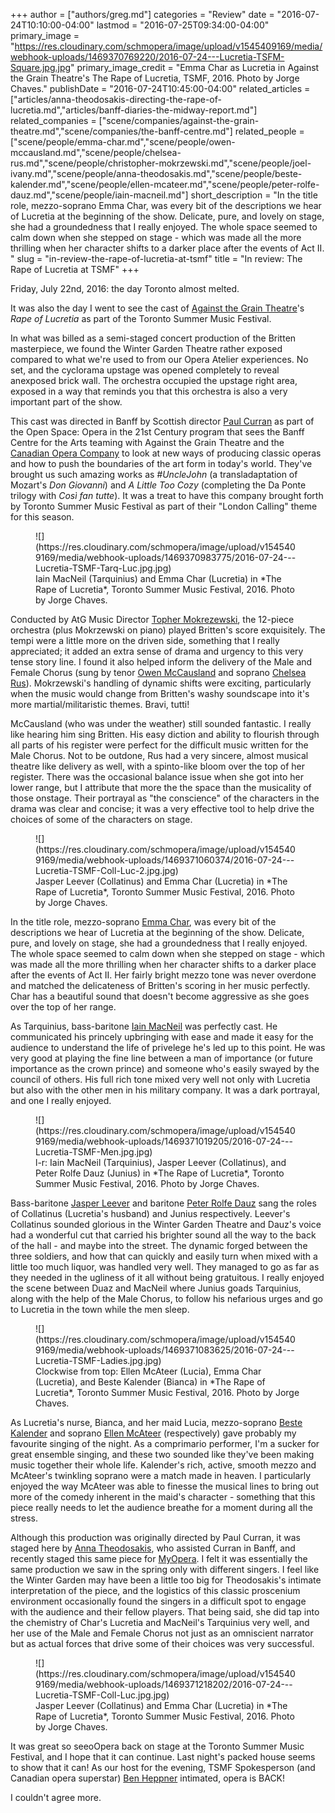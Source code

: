 +++
author = ["authors/greg.md"]
categories = "Review"
date = "2016-07-24T10:10:00-04:00"
lastmod = "2016-07-25T09:34:00-04:00"
primary_image = "https://res.cloudinary.com/schmopera/image/upload/v1545409169/media/webhook-uploads/1469370769220/2016-07-24---Lucretia-TSFM-Square.jpg.jpg"
primary_image_credit = "Emma Char as Lucretia in Against the Grain Theatre's The Rape of Lucretia, TSMF, 2016. Photo by Jorge Chaves."
publishDate = "2016-07-24T10:45:00-04:00"
related_articles = ["articles/anna-theodosakis-directing-the-rape-of-lucretia.md","articles/banff-diaries-the-midway-report.md"]
related_companies = ["scene/companies/against-the-grain-theatre.md","scene/companies/the-banff-centre.md"]
related_people = ["scene/people/emma-char.md","scene/people/owen-mccausland.md","scene/people/chelsea-rus.md","scene/people/christopher-mokrzewski.md","scene/people/joel-ivany.md","scene/people/anna-theodosakis.md","scene/people/beste-kalender.md","scene/people/ellen-mcateer.md","scene/people/peter-rolfe-dauz.md","scene/people/iain-macneil.md"]
short_description = "In the title role, mezzo-soprano Emma Char, was every bit of the descriptions we hear of Lucretia at the beginning of the show. Delicate, pure, and lovely on stage, she had a groundedness that I really enjoyed. The whole space seemed to calm down when she stepped on stage - which was made all the more thrilling when her character shifts to a darker place after the events of Act II. "
slug = "in-review-the-rape-of-lucretia-at-tsmf"
title = "In review: The Rape of Lucretia at TSMF"
+++

Friday, July 22nd, 2016: the day Toronto almost melted. 

It was also the day I went to see the cast of [Against the Grain Theatre](/scene/companies/against-the-grain-theatre/)'s *Rape of Lucretia* as part of the Toronto Summer Music Festival.

In what was billed as a semi-staged concert production of the Britten masterpiece, we found the Winter Garden Theatre rather exposed compared to what we're used to from our Opera Atelier experiences. No set, and the cyclorama upstage was opened completely to reveal anexposed brick wall. The orchestra occupied the upstage right area, exposed in a way that reminds you that this orchestra is also a very important part of the show. 

This cast was directed in Banff by Scottish director [Paul Curran](/talking-with-directors-paul-curran/) as part of the Open Space: Opera in the 21st Century program that sees the Banff Centre for the Arts teaming with Against the Grain Theatre and the [Canadian Opera Company](/scene/companies/canadian-opera-company/) to look at new ways of producing classic operas and how to push the boundaries of the art form in today's world. They've brought us such amazing works as *#UncleJohn* (a transladaptation of Mozart's *Don Giovanni*) and *A Little Too Cozy* (completing the Da Ponte trilogy with *Così fan tutte*). It was a treat to have this company brought forth by Toronto Summer Music Festival as part of their "London Calling" theme for this season. 

<figure data-type="image">
![](https://res.cloudinary.com/schmopera/image/upload/v1545409169/media/webhook-uploads/1469370983775/2016-07-24---Lucretia-TSMF-Tarq-Luc.jpg.jpg)
<figcaption>Iain MacNeil (Tarquinius) and Emma Char (Lucretia) in *The Rape of Lucretia*, Toronto Summer Music Festival, 2016. Photo by Jorge Chaves.</figcaption>
</figure>

Conducted by AtG Music Director [Topher Mokrezewski](/scene/people/christopher-mokrzewski/), the 12-piece orchestra (plus Mokrzewski on piano) played Britten's score exquisitely. The tempi were a little more on the driven side, something that I really appreciated; it added an extra sense of drama and urgency to this very tense story line. I found it also helped inform the delivery of the Male and Female Chorus (sung by tenor [Owen McCausland](/scene/people/owen-mccausland/) and soprano [Chelsea Rus](/scene/people/chelsea-rus/)). Mokrzewski's handling of dynamic shifts were exciting, particularly when the music would change from Britten's washy soundscape into it's more martial/militaristic themes. Bravi, tutti! 

McCausland (who was under the weather) still sounded fantastic. I really like hearing him sing Britten. His easy diction and ability to flourish through all parts of his register were perfect for the difficult music written for the Male Chorus. Not to be outdone, Rus had a very sincere, almost musical theatre like delivery as well, with a spinto-like bloom over the top of her register. There was the occasional balance issue when she got into her lower range, but I attribute that more the the space than the musicality of those onstage. Their portrayal as "the conscience" of the characters in the drama was clear and concise; it was a very effective tool to help drive the choices of some of the characters on stage. 

<figure data-type="image">
![](https://res.cloudinary.com/schmopera/image/upload/v1545409169/media/webhook-uploads/1469371060374/2016-07-24---Lucretia-TSMF-Coll-Luc-2.jpg.jpg)
<figcaption>Jasper Leever (Collatinus) and Emma Char (Lucretia) in *The Rape of Lucretia*, Toronto Summer Music Festival, 2016. Photo by Jorge Chaves.</figcaption>
</figure>

In the title role, mezzo-soprano [Emma Char](/scene/people/emma-char/), was every bit of the descriptions we hear of Lucretia at the beginning of the show. Delicate, pure, and lovely on stage, she had a groundedness that I really enjoyed. The whole space seemed to calm down when she stepped on stage - which was made all the more thrilling when her character shifts to a darker place after the events of Act II. Her fairly bright mezzo tone was never overdone and matched the delicateness of Britten's scoring in her music perfectly. Char has a beautiful sound that doesn't become aggressive as she goes over the top of her range. 

As Tarquinius, bass-baritone [Iain MacNeil](/scene/people/iain-macneil/) was perfectly cast. He communicated his princely upbringing with ease and made it easy for the audience to understand the life of privelege he's led up to this point. He was very good at playing the fine line between a man of importance (or future importance as the crown prince) and someone who's easily swayed by the council of others. His full rich tone mixed very well not only with Lucretia but also with the other men in his military company. It was a dark portrayal, and one I really enjoyed. 

<figure data-type="image">
![](https://res.cloudinary.com/schmopera/image/upload/v1545409169/media/webhook-uploads/1469371019205/2016-07-24---Lucretia-TSMF-Men.jpg.jpg)
<figcaption>l-r: Iain MacNeil (Tarquinius), Jasper Leever (Collatinus), and Peter Rolfe Dauz (Junius) in *The Rape of Lucretia*, Toronto Summer Music Festival, 2016. Photo by Jorge Chaves.</figcaption>
</figure>

Bass-baritone [Jasper Leever](http://www.jasperleever.com/) and baritone [Peter Rolfe Dauz](/scene/people/peter-rolfe-dauz/) sang the roles of Collatinus (Lucretia's husband) and Junius respectively. Leever's Collatinus sounded glorious in the Winter Garden Theatre and Dauz's voice had a wonderful cut that carried his brighter sound all the way to the back of the hall - and maybe into the street. The dynamic forged between the three soldiers, and how that can quickly and easily turn when mixed with a little too much liquor, was handled very well. They managed to go as far as they needed in the ugliness of it all without being gratuitous. I really enjoyed the scene between Duaz and MacNeil where Junius goads Tarquinius, along with the help of the Male Chorus, to follow his nefarious urges and go to Lucretia in the town while the men sleep. 

<figure data-type="image">
![](https://res.cloudinary.com/schmopera/image/upload/v1545409169/media/webhook-uploads/1469371083625/2016-07-24---Lucretia-TSMF-Ladies.jpg.jpg)
<figcaption>Clockwise from top: Ellen McAteer (Lucia), Emma Char (Lucretia), and Beste Kalender (Bianca) in *The Rape of Lucretia*, Toronto Summer Music Festival, 2016. Photo by Jorge Chaves.</figcaption>
</figure>

As Lucretia's nurse, Bianca, and her maid Lucia, mezzo-soprano [Beste Kalender](/scene/people/beste-kalender/) and soprano [Ellen McAteer](/scene/people/ellen-mcateer/) (respectively) gave probably my favourite singing of the night. As a comprimario performer, I'm a sucker for great ensemble singing, and these two sounded like they've been making music together their whole life. Kalender's rich, active, smooth mezzo and McAteer's twinkling soprano were a match made in heaven. I particularly enjoyed the way McAteer was able to finesse the musical lines to bring out more of the comedy inherent in the maid's character - something that this piece really needs to let the audience breathe for a moment during all the stress. 

Although this production was originally directed by Paul Curran, it was staged here by [Anna Theodosakis](/scene/people/anna-theodosakis/), who assisted Curran in Banff, and recently staged this same piece for [MyOpera](/scene/companies/myopera/). I felt it was essentially the same production we saw in the spring only with different singers. I feel like the Winter Garden may have been a little too big for Theodosakis's intimate interpretation of the piece, and the logistics of this classic proscenium environment occasionally found the singers in a difficult spot to engage with the audience and their fellow players. That being said, she did tap into the chemistry of Char's Lucretia and MacNeil's Tarquinius very well, and her use of the Male and Female Chorus not just as an omniscient narrator but as actual forces that drive some of their choices was very successful. 

<figure data-type="image">
![](https://res.cloudinary.com/schmopera/image/upload/v1545409169/media/webhook-uploads/1469371218202/2016-07-24---Lucretia-TSMF-Coll-Luc.jpg.jpg)
<figcaption>Jasper Leever (Collatinus) and Emma Char (Lucretia) in *The Rape of Lucretia*, Toronto Summer Music Festival, 2016. Photo by Jorge Chaves.</figcaption>
</figure>

It was great so seeoOpera back on stage at the Toronto Summer Music Festival, and I hope that it can continue. Last night's packed house seems to show that it can! As our host for the evening, TSMF Spokesperson (and Canadian opera superstar) [Ben Heppner](/scene/people/ben-heppner/) intimated, opera is BACK! 

I couldn't agree more. 
